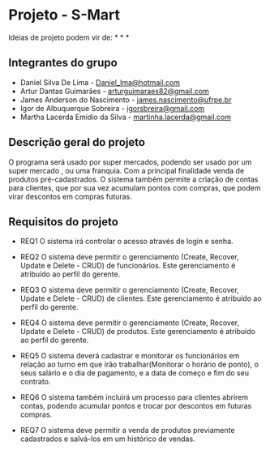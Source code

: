 # Projeto - S-Mart

Ideias de projeto podem vir de:
* 
*
*

## Integrantes do grupo
* Daniel Silva De Lima - Daniel_lma@hotmail.com
* Artur Dantas Guimarães - arturguimaraes82@gmail.com
* James Anderson do Nascimento - james.nascimento@ufrpe.br
* Igor de Albuquerque Sobreira - igorsbreira@gmail.com
* Martha Lacerda Emidio da Silva - martinha.lacerda@gmail.com

## Descrição geral do projeto

O programa será usado por super mercados, podendo ser usado por um super mercado , ou uma franquia. Com a principal finalidade venda de produtos pré-cadastrados. O sistema também permite a criação de contas para clientes, que por sua vez acumulam pontos com compras, que podem virar descontos em compras futuras.



## Requisitos do projeto

* REQ1 O sistema irá controlar o acesso através de login e senha.

* REQ2 O sistema deve permitir o gerenciamento (Create, Recover, Update e Delete - CRUD) de funcionários. Este gerenciamento é atribuído ao perfil do gerente.

* REQ3 O sistema deve permitir o gerenciamento (Create, Recover, Update e Delete - CRUD) de clientes. Este gerenciamento é atribuído ao perfil do gerente.

* REQ4 O sistema deve permitir o gerenciamento (Create, Recover, Update e Delete - CRUD) de produtos. Este gerenciamento é atribuído ao perfil do gerente.

* REQ5 O sistema deverá cadastrar e monitorar os funcionários em relação ao turno em que irão trabalhar(Monitorar o horário de ponto), o seus salário e o dia de pagamento, e a data de começo e fim do seu contrato. 
 
* REQ6 O sistema também incluirá um processo para clientes abrirem contas, podendo acumular pontos e trocar por descontos em futuras compras.

* REQ7 O sistema deve permitir a venda de produtos previamente cadastrados e salvá-los em um histórico de vendas.
